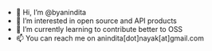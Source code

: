 - 👋 Hi, I’m @byanindita
- 👀 I’m interested in open source and API products
- 🌱 I’m currently learning to contribute better to OSS
- 📫 You can reach me on anindita[dot]nayak[at]gmail.com

<!---
byanindita/byanindita is a ✨ special ✨ repository because its `README.md` (this file) appears on your GitHub profile.
You can click the Preview link to take a look at your changes.
--->
